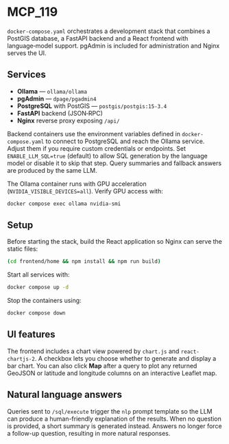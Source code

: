 # MCP_119

`docker-compose.yaml` orchestrates a development stack that combines a PostGIS
database, a FastAPI backend and a React frontend with language‑model support.
pgAdmin is included for administration and Nginx serves the UI.

## Services

- **Ollama** — `ollama/ollama`
- **pgAdmin** — `dpage/pgadmin4`
- **PostgreSQL** with PostGIS — `postgis/postgis:15-3.4`
- **FastAPI** backend (JSON‑RPC)
- **Nginx** reverse proxy exposing `/api/`

Backend containers use the environment variables defined in
`docker-compose.yaml` to connect to PostgreSQL and reach the Ollama service.
Adjust them if you require custom credentials or endpoints. Set
`ENABLE_LLM_SQL=true` (default) to allow SQL generation by the language model or
disable it to skip that step. Query summaries and fallback answers are produced
by the same LLM.

The Ollama container runs with GPU acceleration (`NVIDIA_VISIBLE_DEVICES=all`).
Verify GPU access with:

```bash
docker compose exec ollama nvidia-smi
```

## Setup

Before starting the stack, build the React application so Nginx can serve the
static files:

```bash
(cd frontend/home && npm install && npm run build)
```

Start all services with:

```bash
docker compose up -d
```

Stop the containers using:

```bash
docker compose down
```

## UI features

The frontend includes a chart view powered by `chart.js` and `react-chartjs-2`.
A checkbox lets you choose whether to generate and display a bar chart. You can
also click **Map** after a query to plot any returned GeoJSON or latitude and
longitude columns on an interactive Leaflet map.

## Natural language answers

Queries sent to `/sql/execute` trigger the `nlp` prompt template so the LLM can
produce a human-friendly explanation of the results. When no question is
provided, a short summary is generated instead. Answers no longer force a
follow-up question, resulting in more natural responses.
